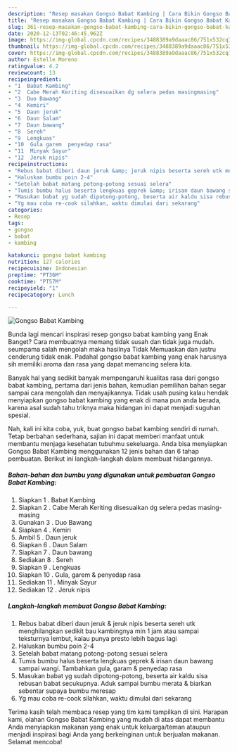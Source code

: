 ```yaml
---
description: "Resep masakan Gongso Babat Kambing | Cara Bikin Gongso Babat Kambing Yang Sempurna"
title: "Resep masakan Gongso Babat Kambing | Cara Bikin Gongso Babat Kambing Yang Sempurna"
slug: 361-resep-masakan-gongso-babat-kambing-cara-bikin-gongso-babat-kambing-yang-sempurna
date: 2020-12-13T02:46:45.962Z
image: https://img-global.cpcdn.com/recipes/3488389a9daaac86/751x532cq70/gongso-babat-kambing-foto-resep-utama.jpg
thumbnail: https://img-global.cpcdn.com/recipes/3488389a9daaac86/751x532cq70/gongso-babat-kambing-foto-resep-utama.jpg
cover: https://img-global.cpcdn.com/recipes/3488389a9daaac86/751x532cq70/gongso-babat-kambing-foto-resep-utama.jpg
author: Estelle Moreno
ratingvalue: 4.2
reviewcount: 13
recipeingredient:
- "1  Babat Kambing"
- "2  Cabe Merah Keriting disesuaikan dg selera pedas masingmasing"
- "3  Duo Bawang"
- "4  Kemiri"
- "5  Daun jeruk"
- "6  Daun Salam"
- "7  Daun bawang"
- "8  Sereh"
- "9  Lengkuas"
- "10  Gula garem  penyedap rasa"
- "11  Minyak Sayur"
- "12  Jeruk nipis"
recipeinstructions:
- "Rebus babat diberi daun jeruk &amp; jeruk nipis beserta sereh utk menghilangkan sedikit bau kambingnya min 1 jam atau sampai teksturnya lembut, kalau punya presto lebih bagus lagi"
- "Haluskan bumbu poin 2-4"
- "Setelah babat matang potong-potong sesuai selera"
- "Tumis bumbu halus beserta lengkuas geprek &amp; irisan daun bawang sampai wangi. Tambahkan gula, garam &amp; penyedap rasa"
- "Masukan babat yg sudah dipotong-potong, beserta air kaldu sisa rebusan babat secukupnya. Aduk sampai bumbu merata &amp; biarkan sebentar supaya bumbu meresap"
- "Yg mau coba re-cook silahkan, waktu dimulai dari sekarang"
categories:
- Resep
tags:
- gongso
- babat
- kambing

katakunci: gongso babat kambing 
nutrition: 127 calories
recipecuisine: Indonesian
preptime: "PT36M"
cooktime: "PT57M"
recipeyield: "1"
recipecategory: Lunch

---
```



![Gongso Babat Kambing](https://img-global.cpcdn.com/recipes/3488389a9daaac86/751x532cq70/gongso-babat-kambing-foto-resep-utama.jpg)

Bunda lagi mencari inspirasi resep gongso babat kambing yang Enak Banget? Cara membuatnya memang tidak susah dan tidak juga mudah. seumpama salah mengolah maka hasilnya Tidak Memuaskan dan justru cenderung tidak enak. Padahal gongso babat kambing yang enak harusnya sih memiliki aroma dan rasa yang dapat memancing selera kita.



Banyak hal yang sedikit banyak mempengaruhi kualitas rasa dari gongso babat kambing, pertama dari jenis bahan, kemudian pemilihan bahan segar sampai cara mengolah dan menyajikannya. Tidak usah pusing kalau hendak menyiapkan gongso babat kambing yang enak di mana pun anda berada, karena asal sudah tahu triknya maka hidangan ini dapat menjadi suguhan spesial.


Nah, kali ini kita coba, yuk, buat gongso babat kambing sendiri di rumah. Tetap berbahan sederhana, sajian ini dapat memberi manfaat untuk membantu menjaga kesehatan tubuhmu sekeluarga. Anda bisa menyiapkan Gongso Babat Kambing menggunakan 12 jenis bahan dan 6 tahap pembuatan. Berikut ini langkah-langkah dalam membuat hidangannya.

<!--inarticleads1-->

##### Bahan-bahan dan bumbu yang digunakan untuk pembuatan Gongso Babat Kambing:

1. Siapkan 1 . Babat Kambing
1. Siapkan 2 . Cabe Merah Keriting disesuaikan dg selera pedas masing-masing
1. Gunakan 3 . Duo Bawang
1. Siapkan 4 . Kemiri
1. Ambil 5 . Daun jeruk
1. Siapkan 6 . Daun Salam
1. Siapkan 7 . Daun bawang
1. Sediakan 8 . Sereh
1. Siapkan 9 . Lengkuas
1. Siapkan 10 . Gula, garem &amp; penyedap rasa
1. Sediakan 11 . Minyak Sayur
1. Sediakan 12 . Jeruk nipis




<!--inarticleads2-->

##### Langkah-langkah membuat Gongso Babat Kambing:

1. Rebus babat diberi daun jeruk &amp; jeruk nipis beserta sereh utk menghilangkan sedikit bau kambingnya min 1 jam atau sampai teksturnya lembut, kalau punya presto lebih bagus lagi
1. Haluskan bumbu poin 2-4
1. Setelah babat matang potong-potong sesuai selera
1. Tumis bumbu halus beserta lengkuas geprek &amp; irisan daun bawang sampai wangi. Tambahkan gula, garam &amp; penyedap rasa
1. Masukan babat yg sudah dipotong-potong, beserta air kaldu sisa rebusan babat secukupnya. Aduk sampai bumbu merata &amp; biarkan sebentar supaya bumbu meresap
1. Yg mau coba re-cook silahkan, waktu dimulai dari sekarang




Terima kasih telah membaca resep yang tim kami tampilkan di sini. Harapan kami, olahan Gongso Babat Kambing yang mudah di atas dapat membantu Anda menyiapkan makanan yang enak untuk keluarga/teman ataupun menjadi inspirasi bagi Anda yang berkeinginan untuk berjualan makanan. Selamat mencoba!
